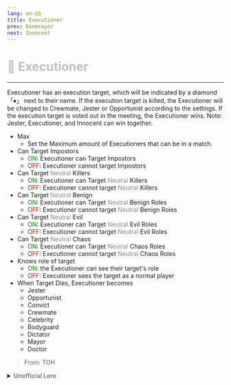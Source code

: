 ```yaml
---
lang: en-US
title: Executioner
prev: Doomsayer
next: Innocent
---
```


# <font color="#c0c0c0">🔪 <b>Executioner</b></font> <Badge text="Evil" type="tip" vertical="middle"/>
---

Executioner has an execution target, which will be indicated by a diamond 「♦」 next to their name. If the execution target is killed, the Executioner will be changed to Crewmate, Jester or Opportunist according to the settings. If the execution target is voted out in the meeting, the Executioner wins. Note: Jester, Executioner, and Innocent can win together.
* Max
  * Set the Maximum amount of Executioners that can be in a match.
* Can Target Impostors
  * <font color=green>ON</font>: Executioner can Target Impostors
  * <font color=red>OFF</font>: Executioner cannot target Impostors
* Can Target <font color=#7f8c8d>Neutral</font> Killers
  * <font color=green>ON</font>: Executioner can Target <font color=#7f8c8d>Neutral</font> Killers
  * <font color=red>OFF</font>: Executioner cannot target <font color=#7f8c8d>Neutral</font> Killers
* Can Target <font color=#7f8c8d>Neutral</font> Benign
  * <font color=green>ON</font>: Executioner can Target <font color=#7f8c8d>Neutral</font> Benign Roles
  * <font color=red>OFF</font>: Executioner cannot target <font color=#7f8c8d>Neutral</font> Benign Roles
* Can Target <font color=#7f8c8d>Neutral</font> Evil
  * <font color=green>ON</font>: Executioner can Target <font color=#7f8c8d>Neutral</font> Evil Roles
  * <font color=red>OFF</font>: Executioner cannot target <font color=#7f8c8d>Neutral</font> Evil Roles
* Can Target <font color=#7f8c8d>Neutral</font> Chaos
  * <font color=green>ON</font>: Executioner can Target <font color=#7f8c8d>Neutral</font> Chaos Roles
  * <font color=red>OFF</font>: Executioner cannot target <font color=#7f8c8d>Neutral</font> Chaos Roles
* Knows role of target
  * <font color=green>ON</font>: the Executioner can see their target's role
  * <font color=red>OFF</font>: Executioner sees the target as a normal player
* When Target Dies, Executioner becomes
  * Jester
  * Opportunist
  * Convict
  * Crewmate
  * Celebrity
  * Bodyguard
  * Dictator
  * Mayor
  * Doctor

> From: TOH

<details>
<summary><b><font color=gray>Unofficial Lore</font></b></summary>

"Another beautiful Morning to chop off some heads eh chap?" Declared the executioner to his fellow comrades as he picked up his scythe.
And then his pale faced, Green eyed friend came funning through the door with a knife stuck in his back
The executioner screamed "NOO Who did this Agamemnon do you know?"
"A- Aeg- Aegisthus"
"Don't you dare leave me here Just stay awake."
But to no use, Agamemnon stopped breathing..

The whole day the Executioner was bawling and he refused to talk to anyone.
He had one goal in his mind though. Revenge.

As the dark dusty dawn shed light on the poorly lit room of the Executioner, A fire was lit in his eyes. He would stop at nothing to get back at Aegisthus.
The game has just gone afoot.

As the days went by the Executioner kept tip-toeing around Aegisthus' room trying to find some incriminating evidence. And it was a fortnight later that he was informed of the secret plan of Aegisthus to dethrone Ulysseus.

Now that he knew he could get the blonde, Blue eyed brilliant ruler of Ithaca behind his back? He would be unstoppable

Now the main plan comes to life.
Get everyone to believe The Executioners' story

And so he went. Exaggerating all the events and getting people to sympathise with him.
It was truly a great day to be him.

And then Aegisthus was executed by the hands of the executioner... Poetic truly

The executioner wins by getting revenge!!
"All of this took so much work that I might just collapse" 

And the executioner became unconscious

> Submitted by: champofchamps78
</details>